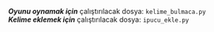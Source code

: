 ***Oyunu oynamak için*** çalıştırılacak dosya: `kelime_bulmaca.py`
<br/>
***Kelime eklemek için*** çalıştırılacak dosya: `ipucu_ekle.py`
